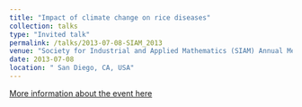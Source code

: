 ```yaml
---
title: "Impact of climate change on rice diseases"
collection: talks
type: "Invited talk"
permalink: /talks/2013-07-08-SIAM_2013
venue: "Society for Industrial and Applied Mathematics (SIAM) Annual Meeting (AN13), San Diego, CA, USA, July 8-13, 2013."
date: 2013-07-08
location: " San Diego, CA, USA"
---
```

[More information about the event here](https://archive.siam.org/meetings/an13/)
